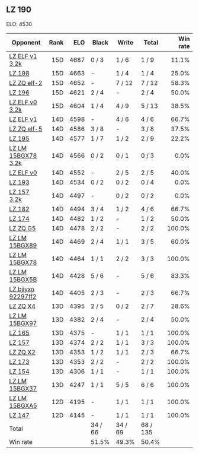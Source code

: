 ## LZ 190 ##

ELO: 4530

Opponent | Rank | ELO | Black | Write | Total | Win rate
---------|-----:|----:|-------|-------|-------|-------:
[LZ ELF v1 3.2k](LZ%20ELF%20v1%203.2k.md) | 15D | 4687 | 0 / 3 | 1 / 6 | 1 / 9 | 11.1%
[LZ 198](LZ%20198.md) | 15D | 4663 | - | 1 / 4 | 1 / 4 | 25.0%
[LZ ZQ elf-2](LZ%20ZQ%20elf-2.md) | 15D | 4652 | - | 7 / 12 | 7 / 12 | 58.3%
[LZ 196](LZ%20196.md) | 15D | 4621 | 2 / 4 | - | 2 / 4 | 50.0%
[LZ ELF v0 3.2k](LZ%20ELF%20v0%203.2k.md) | 15D | 4604 | 1 / 4 | 4 / 9 | 5 / 13 | 38.5%
[LZ ELF v1](LZ%20ELF%20v1.md) | 14D | 4598 | - | 4 / 6 | 4 / 6 | 66.7%
[LZ ZQ elf-5](LZ%20ZQ%20elf-5.md) | 14D | 4586 | 3 / 8 | - | 3 / 8 | 37.5%
[LZ 195](LZ%20195.md) | 14D | 4577 | 1 / 7 | 1 / 2 | 2 / 9 | 22.2%
[LZ LM 15BGX78 3.2k](LZ%20LM%2015BGX78%203.2k.md) | 14D | 4566 | 0 / 2 | 0 / 1 | 0 / 3 | 0.0%
[LZ ELF v0](LZ%20ELF%20v0.md) | 14D | 4552 | - | 2 / 5 | 2 / 5 | 40.0%
[LZ 193](LZ%20193.md) | 14D | 4534 | 0 / 2 | 0 / 2 | 0 / 4 | 0.0%
[LZ 157 3.2k](LZ%20157%203.2k.md) | 14D | 4497 | - | 0 / 2 | 0 / 2 | 0.0%
[LZ 182](LZ%20182.md) | 14D | 4494 | 3 / 4 | 1 / 2 | 4 / 6 | 66.7%
[LZ 174](LZ%20174.md) | 14D | 4482 | 1 / 2 | - | 1 / 2 | 50.0%
[LZ ZQ G5](LZ%20ZQ%20G5.md) | 14D | 4478 | 2 / 2 | - | 2 / 2 | 100.0%
[LZ LM 15BGX89](LZ%20LM%2015BGX89.md) | 14D | 4469 | 2 / 4 | 1 / 1 | 3 / 5 | 60.0%
[LZ LM 15BGX78](LZ%20LM%2015BGX78.md) | 14D | 4464 | 1 / 1 | 2 / 2 | 3 / 3 | 100.0%
[LZ LM 15BGX5B](LZ%20LM%2015BGX5B.md) | 14D | 4428 | 5 / 6 | - | 5 / 6 | 83.3%
[LZ bjiyxo 92297ff2](LZ%20bjiyxo%2092297ff2.md) | 14D | 4405 | 2 / 3 | - | 2 / 3 | 66.7%
[LZ ZQ X4](LZ%20ZQ%20X4.md) | 13D | 4395 | 2 / 5 | 0 / 2 | 2 / 7 | 28.6%
[LZ LM 15BGX97](LZ%20LM%2015BGX97.md) | 13D | 4382 | 2 / 4 | - | 2 / 4 | 50.0%
[LZ 165](LZ%20165.md) | 13D | 4375 | - | 1 / 1 | 1 / 1 | 100.0%
[LZ 157](LZ%20157.md) | 13D | 4374 | 2 / 2 | 1 / 1 | 3 / 3 | 100.0%
[LZ ZQ X2](LZ%20ZQ%20X2.md) | 13D | 4353 | 1 / 2 | 1 / 1 | 2 / 3 | 66.7%
[LZ 173](LZ%20173.md) | 13D | 4353 | 2 / 2 | - | 2 / 2 | 100.0%
[LZ 154](LZ%20154.md) | 13D | 4306 | 1 / 1 | - | 1 / 1 | 100.0%
[LZ LM 15BGX37](LZ%20LM%2015BGX37.md) | 13D | 4247 | 1 / 1 | 5 / 5 | 6 / 6 | 100.0%
[LZ LM 15BGXA5](LZ%20LM%2015BGXA5.md) | 12D | 4195 | - | 1 / 1 | 1 / 1 | 100.0%
[LZ 147](LZ%20147.md) | 12D | 4145 | - | 1 / 1 | 1 / 1 | 100.0%
Total | | | 34 / 66 | 34 / 69 | 68 / 135 | 
Win rate| | | 51.5% | 49.3% | 50.4% | 
